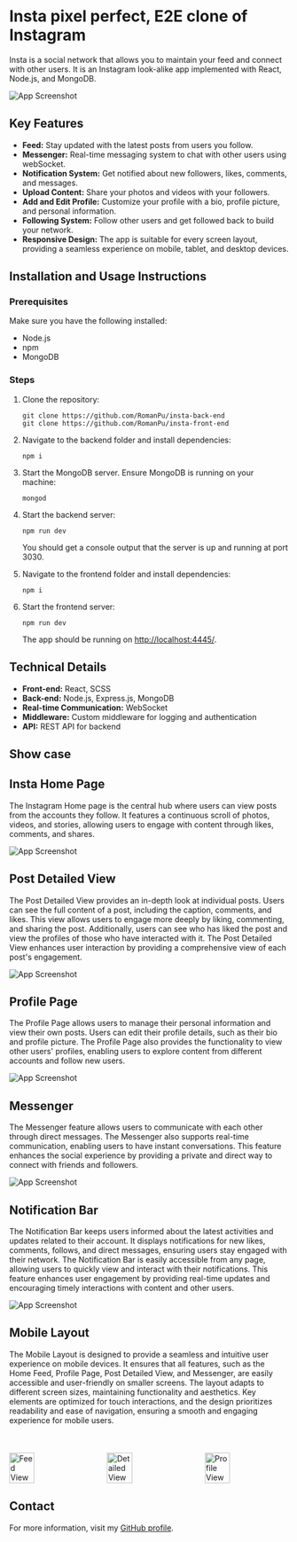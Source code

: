
# Insta pixel perfect, E2E clone of Instagram

Insta is a social network that allows you to maintain your feed and connect with other users. It is an Instagram look-alike app implemented with React, Node.js, and MongoDB.

![App Screenshot](public/img/readme/explore-view.png)

## Key Features

- **Feed:** Stay updated with the latest posts from users you follow.
- **Messenger:** Real-time messaging system to chat with other users using webSocket.
- **Notification System:** Get notified about new followers, likes, comments, and messages.
- **Upload Content:** Share your photos and videos with your followers.
- **Add and Edit Profile:** Customize your profile with a bio, profile picture, and personal information.
- **Following System:** Follow other users and get followed back to build your network.
- **Responsive Design:** The app is suitable for every screen layout, providing a seamless experience on mobile, tablet, and desktop devices.

## Installation and Usage Instructions

### Prerequisites

Make sure you have the following installed:
- Node.js
- npm
- MongoDB

### Steps

1. Clone the repository:
    ```
    git clone https://github.com/RomanPu/insta-back-end
    git clone https://github.com/RomanPu/insta-front-end
    ```

2. Navigate to the backend folder and install dependencies:
    ```
    npm i
    ```

3. Start the MongoDB server. Ensure MongoDB is running on your machine:
    ```
    mongod
    ```

4. Start the backend server:
    ```
    npm run dev
    ```

    You should get a console output that the server is up and running at port 3030.

5. Navigate to the frontend folder and install dependencies:
    ```
    npm i
    ```

6. Start the frontend server:
    ```
    npm run dev
    ```

    The app should be running on [http://localhost:4445/](http://localhost:4445/).

## Technical Details

- **Front-end:** React, SCSS
- **Back-end:** Node.js, Express.js, MongoDB
- **Real-time Communication:** WebSocket
- **Middleware:** Custom middleware for logging and authentication
- **API:** REST API for backend

## Show case

## Insta Home Page

The Instagram Home page is the central hub where users can view posts from the accounts they follow. It features a continuous scroll of photos, videos, and stories, allowing users to engage with content through likes, comments, and shares.

![App Screenshot](public/img/readme/feed-view.png)

## Post Detailed View

The Post Detailed View provides an in-depth look at individual posts. Users can see the full content of a post, including the caption, comments, and likes. This view allows users to engage more deeply by liking, commenting, and sharing the post. Additionally, users can see who has liked the post and view the profiles of those who have interacted with it. The Post Detailed View enhances user interaction by providing a comprehensive view of each post's engagement.

![App Screenshot](public/img/readme/d-view.png)

## Profile Page

The Profile Page allows users to manage their personal information and view their own posts. Users can edit their profile details, such as their bio and profile picture.  The Profile Page also provides the functionality to view other users' profiles, enabling users to explore content from different accounts and follow new users.

![App Screenshot](public/img/readme/profile-view.png)

## Messenger

The Messenger feature allows users to communicate with each other through direct messages. The Messenger also supports real-time communication, enabling users to have instant conversations.  This feature enhances the social experience by providing a private and direct way to connect with friends and followers.

![App Screenshot](public/img/readme/messenger.png)

## Notification Bar

The Notification Bar keeps users informed about the latest activities and updates related to their account. It displays notifications for new likes, comments, follows, and direct messages, ensuring users stay engaged with their network. The Notification Bar is easily accessible from any page, allowing users to quickly view and interact with their notifications. This feature enhances user engagement by providing real-time updates and encouraging timely interactions with content and other users.

![App Screenshot](public/img/readme/notification-bar.png)

## Mobile Layout

The Mobile Layout is designed to provide a seamless and intuitive user experience on mobile devices. It ensures that all features, such as the Home Feed, Profile Page, Post Detailed View, and Messenger, are easily accessible and user-friendly on smaller screens. The layout adapts to different screen sizes, maintaining functionality and aesthetics. Key elements are optimized for touch interactions, and the design prioritizes readability and ease of navigation, ensuring a smooth and engaging experience for mobile users.

<div style="display: flex;
 justify-content: space-between;
 margin-top: 50px;">
  <img src="public/img/readme/m-layout1.png" alt="Feed View" style="width: 30%;">
  <img src="public/img/readme/m-layout2.png" alt="Detailed View" style="width: 30%;">
  <img src="public/img/readme/m-layout3.png" alt="Profile View" style="width: 30%;">
</div>

## Contact

For more information, visit my [GitHub profile](https://github.com/RomanPu).